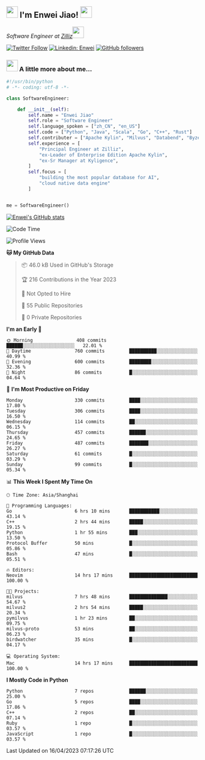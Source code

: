 <h2><img src="https://emojis.slackmojis.com/emojis/images/1531849430/4246/blob-sunglasses.gif?1531849430" width="30"/> I'm  Enwei Jiao! <img src="https://media.giphy.com/media/juBt25nT1KGys/giphy.gif" width=30> </h2>
<!-- <img align='right' src="https://media.giphy.com/media/M9gbBd9nbDrOTu1Mqx/giphy.gif" width="230"> -->
<p><em>Software Engineer at <a href="https://zilliz.com/">Zilliz</a><img src="https://media.giphy.com/media/WUlplcMpOCEmTGBtBW/giphy.gif" width="30"></em></p>

[![Twitter Follow](https://img.shields.io/twitter/follow/misteranmol?label=Follow)](https://twitter.com/intent/follow?screen_name=EnweiJiao)
[![Linkedin: Enwei](https://img.shields.io/badge/-enwei-blue?style=&logo=Linkedin&logoColor=white&link=https://www.linkedin.com/in/enwei-jiao-41192a97)](https://www.linkedin.com/in/enwei-jiao-41192a97/)
[![GitHub followers](https://img.shields.io/github/followers/jiaoew1991?label=Follow&style=social)](https://github.com/jiaoew1991)


### <img src="https://media.giphy.com/media/VgCDAzcKvsR6OM0uWg/giphy.gif" width="30"> A little more about me...  

```python
#!/usr/bin/python
# -*- coding: utf-8 -*-

class SoftwareEngineer:

    def __init__(self):
        self.name = "Enwei Jiao"
        self.role = "Software Engineer"
        self.language_spoken = ["zh_CN", "en_US"]
        self.code = ["Python", "Java", "Scala", "Go", "C++", "Rust"]
        self.contributer = ["Apache Kylin", "Milvus", "Databend", "Byzer-Lang"]
        self.experience = [
            "Principal Engineer at Zilliz",
            "ex-Leader of Enterprise Edition Apache Kylin",
            "ex-Sr Manager at Kyligence",
        ]
        self.focus = [
            "building the most popular database for AI",
            "cloud native data engine"
        ]


me = SoftwareEngineer()
```

[![Enwei's GitHub stats](https://github-readme-stats.vercel.app/api?username=jiaoew1991&count_private=true&show_icons=true)](https://github.com/jiaoew1991/jiaoew1991)

<!-- [![Top Langs](https://github-readme-stats.vercel.app/api/top-langs/?username=jiaoew1991&layout=compact)](https://github.com/jiaoew1991/jiaoew1991) -->

<!--START_SECTION:waka-->
![Code Time](http://img.shields.io/badge/Code%20Time-633%20hrs%201%20min-blue)

![Profile Views](http://img.shields.io/badge/Profile%20Views-0-blue)

**🐱 My GitHub Data** 

> 📦 46.0 kB Used in GitHub's Storage 
 > 
> 🏆 216 Contributions in the Year 2023
 > 
> 🚫 Not Opted to Hire
 > 
> 📜 55 Public Repositories 
 > 
> 🔑 0 Private Repositories 
 > 
**I'm an Early 🐤** 

```text
🌞 Morning                408 commits         ██████░░░░░░░░░░░░░░░░░░░   22.01 % 
🌆 Daytime                760 commits         ██████████░░░░░░░░░░░░░░░   40.99 % 
🌃 Evening                600 commits         ████████░░░░░░░░░░░░░░░░░   32.36 % 
🌙 Night                  86 commits          █░░░░░░░░░░░░░░░░░░░░░░░░   04.64 % 
```
📅 **I'm Most Productive on Friday** 

```text
Monday                   330 commits         ████░░░░░░░░░░░░░░░░░░░░░   17.80 % 
Tuesday                  306 commits         ████░░░░░░░░░░░░░░░░░░░░░   16.50 % 
Wednesday                114 commits         ██░░░░░░░░░░░░░░░░░░░░░░░   06.15 % 
Thursday                 457 commits         ██████░░░░░░░░░░░░░░░░░░░   24.65 % 
Friday                   487 commits         ███████░░░░░░░░░░░░░░░░░░   26.27 % 
Saturday                 61 commits          █░░░░░░░░░░░░░░░░░░░░░░░░   03.29 % 
Sunday                   99 commits          █░░░░░░░░░░░░░░░░░░░░░░░░   05.34 % 
```


📊 **This Week I Spent My Time On** 

```text
🕑︎ Time Zone: Asia/Shanghai

💬 Programming Languages: 
Go                       6 hrs 10 mins       ███████████░░░░░░░░░░░░░░   43.14 % 
C++                      2 hrs 44 mins       █████░░░░░░░░░░░░░░░░░░░░   19.15 % 
Python                   1 hr 55 mins        ███░░░░░░░░░░░░░░░░░░░░░░   13.50 % 
Protocol Buffer          50 mins             █░░░░░░░░░░░░░░░░░░░░░░░░   05.86 % 
Bash                     47 mins             █░░░░░░░░░░░░░░░░░░░░░░░░   05.51 % 

🔥 Editors: 
Neovim                   14 hrs 17 mins      █████████████████████████   100.00 % 

🐱‍💻 Projects: 
milvus                   7 hrs 48 mins       ██████████████░░░░░░░░░░░   54.67 % 
milvus2                  2 hrs 54 mins       █████░░░░░░░░░░░░░░░░░░░░   20.34 % 
pymilvus                 1 hr 23 mins        ██░░░░░░░░░░░░░░░░░░░░░░░   09.75 % 
milvus-proto             53 mins             ██░░░░░░░░░░░░░░░░░░░░░░░   06.23 % 
birdwatcher              35 mins             █░░░░░░░░░░░░░░░░░░░░░░░░   04.17 % 

💻 Operating System: 
Mac                      14 hrs 17 mins      █████████████████████████   100.00 % 
```

**I Mostly Code in Python** 

```text
Python                   7 repos             ██████░░░░░░░░░░░░░░░░░░░   25.00 % 
Go                       5 repos             ████░░░░░░░░░░░░░░░░░░░░░   17.86 % 
C++                      2 repos             ██░░░░░░░░░░░░░░░░░░░░░░░   07.14 % 
Ruby                     1 repo              █░░░░░░░░░░░░░░░░░░░░░░░░   03.57 % 
JavaScript               1 repo              █░░░░░░░░░░░░░░░░░░░░░░░░   03.57 % 
```




 Last Updated on 16/04/2023 07:17:26 UTC
<!--END_SECTION:waka-->
